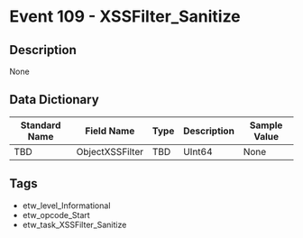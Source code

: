 # Event 109 - XSSFilter_Sanitize

## Description
None

## Data Dictionary
|Standard Name|Field Name|Type|Description|Sample Value|
|---|---|---|---|---|
|TBD|ObjectXSSFilter|TBD|UInt64|None|None|

## Tags
* etw_level_Informational
* etw_opcode_Start
* etw_task_XSSFilter_Sanitize